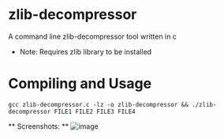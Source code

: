 # zlib-decompressor
A command line zlib-decompressor tool written in c

* Note: Requires zlib library to be installed
# Compiling and Usage
```
gcc zlib-decompressor.c -lz -o zlib-decompressor && ./zlib-decompressor FILE1 FILE2 FILE3 FILE4
```
** Screenshots: **
![image](https://github.com/user-attachments/assets/be2914ed-97d6-4d22-97e8-bcdb200d6770)
